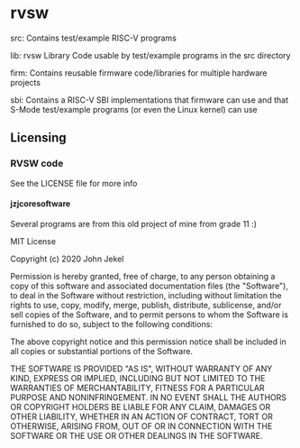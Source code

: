 # rvsw

src: Contains test/example RISC-V programs

lib: rvsw Library Code usable by test/example programs in the src directory

firm: Contains reusable firmware code/libraries for multiple hardware projects

sbi: Contains a RISC-V SBI implementations that firmware can use and that S-Mode test/example programs (or even the Linux kernel) can use

## Licensing

### RVSW code 

See the LICENSE file for more info

#### jzjcoresoftware

Several programs are from this old project of mine from grade 11 :)

MIT License

Copyright (c) 2020 John Jekel

Permission is hereby granted, free of charge, to any person obtaining a copy
of this software and associated documentation files (the "Software"), to deal
in the Software without restriction, including without limitation the rights
to use, copy, modify, merge, publish, distribute, sublicense, and/or sell
copies of the Software, and to permit persons to whom the Software is
furnished to do so, subject to the following conditions:

The above copyright notice and this permission notice shall be included in all
copies or substantial portions of the Software.

THE SOFTWARE IS PROVIDED "AS IS", WITHOUT WARRANTY OF ANY KIND, EXPRESS OR
IMPLIED, INCLUDING BUT NOT LIMITED TO THE WARRANTIES OF MERCHANTABILITY,
FITNESS FOR A PARTICULAR PURPOSE AND NONINFRINGEMENT. IN NO EVENT SHALL THE
AUTHORS OR COPYRIGHT HOLDERS BE LIABLE FOR ANY CLAIM, DAMAGES OR OTHER
LIABILITY, WHETHER IN AN ACTION OF CONTRACT, TORT OR OTHERWISE, ARISING FROM,
OUT OF OR IN CONNECTION WITH THE SOFTWARE OR THE USE OR OTHER DEALINGS IN THE
SOFTWARE.
